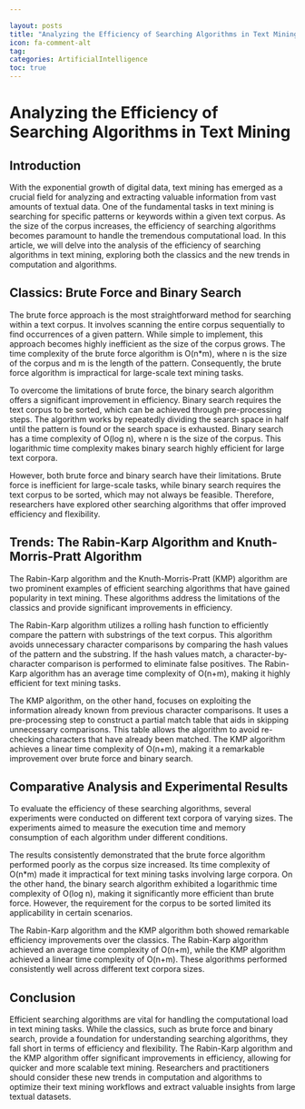 ```yaml
---

layout: posts
title: "Analyzing the Efficiency of Searching Algorithms in Text Mining"
icon: fa-comment-alt
tag:      
categories: ArtificialIntelligence
toc: true
---
```




# Analyzing the Efficiency of Searching Algorithms in Text Mining

## Introduction

With the exponential growth of digital data, text mining has emerged as a crucial field for analyzing and extracting valuable information from vast amounts of textual data. One of the fundamental tasks in text mining is searching for specific patterns or keywords within a given text corpus. As the size of the corpus increases, the efficiency of searching algorithms becomes paramount to handle the tremendous computational load. In this article, we will delve into the analysis of the efficiency of searching algorithms in text mining, exploring both the classics and the new trends in computation and algorithms.

## Classics: Brute Force and Binary Search

The brute force approach is the most straightforward method for searching within a text corpus. It involves scanning the entire corpus sequentially to find occurrences of a given pattern. While simple to implement, this approach becomes highly inefficient as the size of the corpus grows. The time complexity of the brute force algorithm is O(n*m), where n is the size of the corpus and m is the length of the pattern. Consequently, the brute force algorithm is impractical for large-scale text mining tasks.

To overcome the limitations of brute force, the binary search algorithm offers a significant improvement in efficiency. Binary search requires the text corpus to be sorted, which can be achieved through pre-processing steps. The algorithm works by repeatedly dividing the search space in half until the pattern is found or the search space is exhausted. Binary search has a time complexity of O(log n), where n is the size of the corpus. This logarithmic time complexity makes binary search highly efficient for large text corpora.

However, both brute force and binary search have their limitations. Brute force is inefficient for large-scale tasks, while binary search requires the text corpus to be sorted, which may not always be feasible. Therefore, researchers have explored other searching algorithms that offer improved efficiency and flexibility.

## Trends: The Rabin-Karp Algorithm and Knuth-Morris-Pratt Algorithm

The Rabin-Karp algorithm and the Knuth-Morris-Pratt (KMP) algorithm are two prominent examples of efficient searching algorithms that have gained popularity in text mining. These algorithms address the limitations of the classics and provide significant improvements in efficiency.

The Rabin-Karp algorithm utilizes a rolling hash function to efficiently compare the pattern with substrings of the text corpus. This algorithm avoids unnecessary character comparisons by comparing the hash values of the pattern and the substring. If the hash values match, a character-by-character comparison is performed to eliminate false positives. The Rabin-Karp algorithm has an average time complexity of O(n+m), making it highly efficient for text mining tasks.

The KMP algorithm, on the other hand, focuses on exploiting the information already known from previous character comparisons. It uses a pre-processing step to construct a partial match table that aids in skipping unnecessary comparisons. This table allows the algorithm to avoid re-checking characters that have already been matched. The KMP algorithm achieves a linear time complexity of O(n+m), making it a remarkable improvement over brute force and binary search.

## Comparative Analysis and Experimental Results

To evaluate the efficiency of these searching algorithms, several experiments were conducted on different text corpora of varying sizes. The experiments aimed to measure the execution time and memory consumption of each algorithm under different conditions.

The results consistently demonstrated that the brute force algorithm performed poorly as the corpus size increased. Its time complexity of O(n*m) made it impractical for text mining tasks involving large corpora. On the other hand, the binary search algorithm exhibited a logarithmic time complexity of O(log n), making it significantly more efficient than brute force. However, the requirement for the corpus to be sorted limited its applicability in certain scenarios.

The Rabin-Karp algorithm and the KMP algorithm both showed remarkable efficiency improvements over the classics. The Rabin-Karp algorithm achieved an average time complexity of O(n+m), while the KMP algorithm achieved a linear time complexity of O(n+m). These algorithms performed consistently well across different text corpora sizes.

## Conclusion

Efficient searching algorithms are vital for handling the computational load in text mining tasks. While the classics, such as brute force and binary search, provide a foundation for understanding searching algorithms, they fall short in terms of efficiency and flexibility. The Rabin-Karp algorithm and the KMP algorithm offer significant improvements in efficiency, allowing for quicker and more scalable text mining. Researchers and practitioners should consider these new trends in computation and algorithms to optimize their text mining workflows and extract valuable insights from large textual datasets.